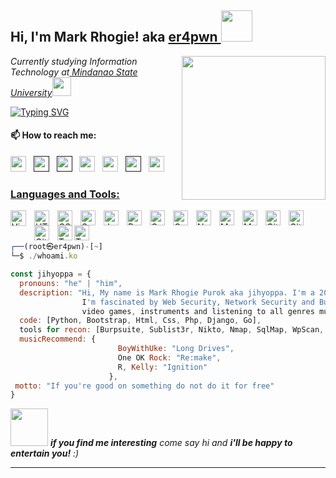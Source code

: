 <h2> Hi, I'm Mark Rhogie! aka <a href="https://www.buymeacoffee.com/jihyoppa">er4pwn   </a> <img src="https://media.tenor.com/lNtmoshuUI8AAAAi/bahroo-hacker.gif" width="50"></h2>
<img align='right' src="https://user-images.githubusercontent.com/5713670/87202985-820dcb80-c2b6-11ea-9f56-7ec461c497c3.gif" width="230">


 <p><em>Currently studying Information Technology at<a href="https://msugensan.edu.ph/"> Mindanao State University</a><img src="https://media.giphy.com/media/fYSnHlufseco8Fh93Z/giphy.gif" width="30"></br>
</em></p>


[![Typing SVG](https://readme-typing-svg.demolab.com?font=Agdasima&weight=900&size=22&duration=3000&pause=1000&color=0EF723&width=435&lines=%2F~%24+Cyber+Security+Enthusiast;%2F~%24+CTF+Player+%40pwngenius;%2F~%24+Bug+Bounty+Hunter)]()


#### 📫 How to reach me:  

[<img src="https://img.icons8.com/fluent/48/000000/facebook-new.png" width="25px"/>](https://www.facebook.com/jihyoppa/)  &nbsp; [<img src="https://github.com/sciencepal/sciencepal/blob/master/assets/discord-round.svg" width="25px"/>]()  &nbsp; [<img src="https://img.icons8.com/color/48/000000/twitter.png" width="25px"/>]()  &nbsp; [<img src="https://img.icons8.com/color/48/000000/linkedin.png" width="25px"/>](https://www.linkedin.com/in/mark-rhogie-purok-5630b619b/)  &nbsp; [<img src="https://upload.wikimedia.org/wikipedia/commons/8/83/Steam_icon_logo.svg" width="25px"/>](https://steamcommunity.com/profiles/76561199415906190/)  &nbsp; [<img src="https://img.icons8.com/fluent/48/000000/instagram-new.png" width="25px"/>]()  &nbsp; <a href="mailto:wenard.grometes54@gmail.com"> <img src="https://img.icons8.com/fluent/48/000000/gmail.png" width="25px"/>

### Languages and Tools:

<img align="left" alt="Visual Studio Code" width="25px" src="https://cdn.jsdelivr.net/gh/devicons/devicon/icons/vscode/vscode-original.svg" style="padding-right:10px;" />
<img align="left" alt="HTML5" width="24px" src="https://cdn.jsdelivr.net/gh/devicons/devicon/icons/html5/html5-original.svg" style="padding-right:10px;" />
<img align="left" alt="CSS3" width="24px" src="https://cdn.jsdelivr.net/gh/devicons/devicon/icons/css3/css3-original.svg" style="padding-right:10px;" />
<img align="left" alt="Sass" width="24px" src="https://cdn.jsdelivr.net/gh/devicons/devicon/icons/sass/sass-original.svg" style="padding-right:10px;" />
<img align="left" alt="JavaScript" width="24px" src="https://cdn.jsdelivr.net/gh/devicons/devicon/icons/javascript/javascript-original.svg" style="padding-right:10px;" />
<img align="left" alt="React" width="24px" src="https://cdn.jsdelivr.net/gh/devicons/devicon/icons/react/react-original.svg" style="padding-right:10px;" />
<img align="left" alt="Gatsby" width="24px" src="https://cdn.jsdelivr.net/gh/devicons/devicon/icons/gatsby/gatsby-original.svg" style="padding-right:10px;" />
<img align="left" alt="GraphQL" width="24px" src="https://cdn.jsdelivr.net/gh/devicons/devicon/icons/graphql/graphql-plain.svg" style="padding-right:10px;" />
<img align="left" alt="Node.js" width="24px" src="https://cdn.jsdelivr.net/gh/devicons/devicon/icons/nodejs/nodejs-original.svg" style="padding-right:10px;" />
<img align="left" alt="MongoDB" width="24px" src="https://cdn.jsdelivr.net/gh/devicons/devicon/icons/mongodb/mongodb-original.svg" style="padding-right:10px;" />
<img align="left" alt="MySQL" width="24px" src="https://cdn.jsdelivr.net/gh/devicons/devicon/icons/mysql/mysql-original.svg" style="padding-right:10px;" />
<img align="left" alt="Git" width="24px" src="https://cdn.jsdelivr.net/gh/devicons/devicon/icons/git/git-original.svg" style="padding-right:10px;" />
<img align="left" alt="GitHub" width="24px" src="https://user-images.githubusercontent.com/3369400/139447912-e0f43f33-6d9f-45f8-be46-2df5bbc91289.png" style="padding-right:10px;" />
<img align="left" alt="GitHub" width="24px" src="https://user-images.githubusercontent.com/3369400/139448065-39a229ba-4b06-434b-bc67-616e2ed80c8f.png" style="padding-right:10px;" />
<img align="left" alt="Terminal" width="24px" src="https://fontawesomeicons.com/lib/svg/terminal-window-thin.svg" />
<img align="left" alt="Terminal" width="24px" src="https://fontawesomeicons.com/lib/svg/terminal-window-fill.svg" />
<br>
<br>

```javascript
┌──(root㉿er4pwn)-[~]
└─$ ./whoami.ko

const jihyoppa = {
  pronouns: "he" | "him",
  description: "Hi, My name is Mark Rhogie Purok aka jihyoppa. I'm a 20 years old Penetration Tester in the Philippines.
                I'm fascinated by Web Security, Network Security and Bug Bounty Hunting. Besides hacking, I love sports,
                video games, instruments and listening to all genres music"
  code: [Python, Bootstrap, Html, Css, Php, Django, Go],
  tools for recon: [Burpsuite, Sublist3r, Nikto, Nmap, SqlMap, WpScan, Shodan],
  musicRecommend: {
                        BoyWithUke: "Long Drives",
                        One OK Rock: "Re:make",
                        R, Kelly: "Ignition"
                      },
 motto: "If you're good on something do not do it for free"
}
```

<img src="https://media.giphy.com/media/LnQjpWaON8nhr21vNW/giphy.gif" width="60"> <em><b>if you find me interesting</b> come say hi and <b>i'll be happy to entertain you!</b> :)</em>

---

